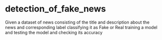 # detection_of_fake_news
Given a dataset of news consisting of the title and description about the news and corresponding label classifying it as Fake or Real training a model and testing the model and checking its accuracy
